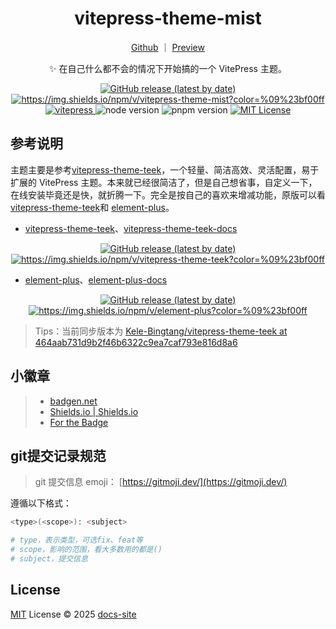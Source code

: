 <h1 align="center">vitepress-theme-mist</h1>

<div align="center">

[Github](https://github.com/docs-site/vitepress-theme-mist) ｜ [Preview](https://docs-site.github.io/site-vitepress/)

✨ 在自己什么都不会的情况下开始搞的一个 VitePress 主题。

</div>

<p align="center">
  <a title="Github release" target="_blank" href="https://github.com/docs-site/vitepress-theme-mist/releases">
    <img alt="GitHub release (latest by date)" src="https://img.shields.io/github/v/release/docs-site/vitepress-theme-mist?logo=github">
  </a>
  <a title="Npm Version" target="_blank" href="https://www.npmjs.com/package/vitepress-theme-mist">
    <img src="https://img.shields.io/npm/v/vitepress-theme-mist?logo=npm&color=%09%23bf00ff" alt="https://img.shields.io/npm/v/vitepress-theme-mist?color=%09%23bf00ff">
  </a>
  <a title="vitepress" target="_blank" href="https://github.com/vuejs/vitepress/releases/tag/v1.6.4">
    <img src="https://badgen.net/static/vitepress/1.6.4/cyan" alt="vitepress">
  </a>
  <img src="https://img.shields.io/badge/v22.16.x-x?logo=node.js&label=node" alt="node version">
  <img src="https://img.shields.io/badge/v10.14.0-x?logo=node.js&label=PNPM" alt="pnpm version">
  <a title="MIT License" target="_blank" href="https://github.com/docs-site/vitepress-theme-mist/blob/master/LICENSE">
    <img src="https://img.shields.io/badge/license-MIT-green.svg" alt="MIT License">
  </a>
</p>

## 参考说明

主题主要是参考[vitepress-theme-teek](https://github.com/Kele-Bingtang/vitepress-theme-teek)，一个轻量、简洁高效、灵活配置，易于扩展的 VitePress 主题。本来就已经很简洁了，但是自己想省事，自定义一下，在线安装毕竟还是快，就折腾一下。完全是按自己的喜欢来增减功能，原版可以看 [vitepress-theme-teek](https://github.com/Kele-Bingtang/vitepress-theme-teek)和 [element-plus](https://github.com/element-plus/element-plus)。

- [vitepress-theme-teek](https://github.com/Kele-Bingtang/vitepress-theme-teek)、[vitepress-theme-teek-docs](https://vp.teek.top/)

<p align="center">
  <a title="Github release" target="_blank" href="https://github.com/Kele-Bingtang/vitepress-theme-teek/releases">
    <img alt="GitHub release (latest by date)" src="https://img.shields.io/github/v/release/Kele-Bingtang/vitepress-theme-teek?logo=github">
  </a>
  <a title="Npm Version" target="_blank" href="https://www.npmjs.com/package/vitepress-theme-teek">
    <img src="https://img.shields.io/npm/v/vitepress-theme-teek?logo=npm&color=%09%23bf00ff" alt="https://img.shields.io/npm/v/vitepress-theme-teek?color=%09%23bf00ff">
  </a>
</P>

- [element-plus](https://github.com/element-plus/element-plus)、[element-plus-docs](https://element-plus.org/zh-CN/)

<p align="center">
  <a title="Github release" target="_blank" href="https://github.com/element-plus/element-plus/releases">
    <img alt="GitHub release (latest by date)" src="https://img.shields.io/github/v/release/element-plus/element-plus?logo=github">
  </a>
  <a title="Npm Version" target="_blank" href="https://www.npmjs.com/package/element-plus">
    <img src="https://img.shields.io/npm/v/element-plus?logo=npm&color=%09%23bf00ff" alt="https://img.shields.io/npm/v/element-plus?color=%09%23bf00ff">
  </a>
</P>

> Tips：当前同步版本为 [Kele-Bingtang/vitepress-theme-teek at 464aab731d9b2f46b6322c9ea7caf793e816d8a6](https://github.com/Kele-Bingtang/vitepress-theme-teek/tree/464aab731d9b2f46b6322c9ea7caf793e816d8a6)

## 小徽章

> - [badgen.net](https://badgen.net/)
> - [Shields.io | Shields.io](https://shields.io/)
> - [For the Badge](https://forthebadge.com/)

## git提交记录规范

> git 提交信息 emoji： [https://gitmoji.dev/](https://gitmoji.dev/)

遵循以下格式：

```bash
<type>(<scope>): <subject>

# type，表示类型，可选fix、feat等
# scope，影响的范围，看大多数用的都是()
# subject，提交信息
```

## License

[MIT](https://mit-license.org/) License © 2025 [docs-site](https://github.com/docs-site/)
